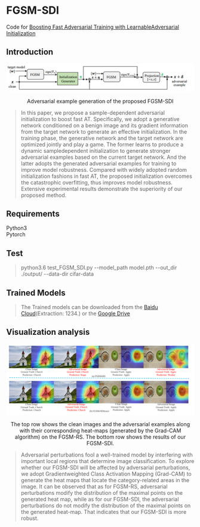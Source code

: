 # FGSM-SDI
Code for [Boosting Fast Adversarial Training with LearnableAdversarial Initialization](https://arxiv.org/)
## Introduction
![Adversarial example generation of the proposed FGSM-SDI](/imgs/pipeline.PNG)
<p align="center">
Adversarial example generation of the proposed FGSM-SDI
</p>


> In this paper, we propose a sample-dependent adversarial initialization to boost fast AT. Specifically, we adopt a generative network conditioned on a benign image and its gradient information from the target network to generate an effective initialization. In the training phase, the generative network and the target network are optimized jointly and play a game. The former learns to produce a dynamic sampledependent initialization to generate stronger adversarial examples based on the current target network. And the latter adopts the generated adversarial examples for training to improve model robustness. Compared with widely adopted random initialization fashions in fast AT, the proposed initialization overcomes the catastrophic overfitting, thus improves model robustness. Extensive experimental results demonstrate the superiority of our proposed method.
## Requirements
Python3 </br>
Pytorch </br>
## Test
> python3.6 test_FGSM_SDI.py --model_path model.pth --out_dir ./output/ --data-dir cifar-data
## Trained Models
> The Trained models can be downloaded from the [Baidu Cloud](https://pan.baidu.com/s/1ZEv-7gSEI4gi64PvCnM3ww)(Extraction: 1234.) or the [Google Drive](https://drive.google.com/drive/folders/1972Yhxte4318qbpllyul5dVmvo-VpWVW?usp=sharing)

## Visualization analysis
![Adversarial example generation of the proposed FGSM-SDI](/imgs/saliency.PNG)
<p align="center">
The top row shows the clean images and the adversarial examples along with their corresponding heat-maps (generated by the Grad-CAM algorithm)
on the FGSM-RS. The bottom row shows the results of our FGSM-SDI.
</p>

> Adversarial perturbations fool a well-trained model by interfering with important local regions that determine image classification. To explore whether our FGSM-SDI will be affected by adversarial perturbations, we adopt Gradientweighted Class Activation Mapping (Grad-CAM) to generate the heat maps that locate the category-related areas in the image. It can be observed that as for FGSM-RS, adversarial perturbations modify the distribution of the maximal points on the generated heat map, while as for our FGSM-SDI, the adversarial perturbations do not modify the distribution of the maximal points on the generated heat-map. That indicates that our FGSM-SDI is more robust. 
